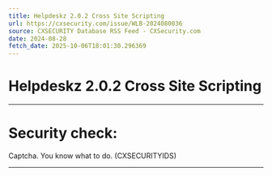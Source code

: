 ```yaml
---
title: Helpdeskz 2.0.2 Cross Site Scripting
url: https://cxsecurity.com/issue/WLB-2024080036
source: CXSECURITY Database RSS Feed - CXSecurity.com
date: 2024-08-28
fetch_date: 2025-10-06T18:01:30.296369
---
```


# Helpdeskz 2.0.2 Cross Site Scripting

---

# Security check:

Captcha. You know what to do. (CXSECURITYIDS)

---